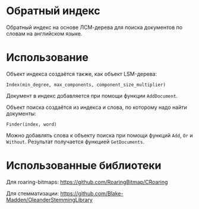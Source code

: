 # Обратный индекс

Обратный индекс на основе ЛСМ-дерева для поиска документов по словам на английском языке.

# Использование

Объект индекса создаётся также, как объект LSM-дерева:

```
Index(min_degree, max_components, component_size_multiplier)
```

Документ в индекс добавляется при помощи функции ```AddDocument```.

Объект поиска создаётся из индекса и слова, по которому надо найти документы:

```
Finder(index, word)
```

Можно добавлять слова к объекту поиска при помощи функций ```Add```, ```Or``` и ```Without```.
Результат получается функцией ```GetDocuments```.

# Использованные библиотеки

Для roaring-bitmaps: https://github.com/RoaringBitmap/CRoaring

Для стемматизации: https://github.com/Blake-Madden/OleanderStemmingLibrary
